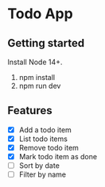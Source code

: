 # Todo App

## Getting started

Install Node 14+.

1. npm install
2. npm run dev

## Features

- [x] Add a todo item
- [x] List todo items
- [x] Remove todo item
- [x] Mark todo item as done
- [ ] Sort by date
- [ ] Filter by name